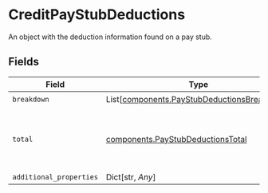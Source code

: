 # CreditPayStubDeductions

An object with the deduction information found on a pay stub.


## Fields

| Field                                                                                                | Type                                                                                                 | Required                                                                                             | Description                                                                                          |
| ---------------------------------------------------------------------------------------------------- | ---------------------------------------------------------------------------------------------------- | ---------------------------------------------------------------------------------------------------- | ---------------------------------------------------------------------------------------------------- |
| `breakdown`                                                                                          | List[[components.PayStubDeductionsBreakdown](../../models/components/paystubdeductionsbreakdown.md)] | :heavy_check_mark:                                                                                   | N/A                                                                                                  |
| `total`                                                                                              | [components.PayStubDeductionsTotal](../../models/components/paystubdeductionstotal.md)               | :heavy_check_mark:                                                                                   | An object representing the total deductions for the pay period                                       |
| `additional_properties`                                                                              | Dict[str, *Any*]                                                                                     | :heavy_minus_sign:                                                                                   | N/A                                                                                                  |